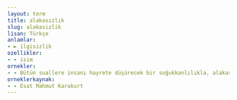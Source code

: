 ```yaml
---
layout: term
title: alakasızlık
slug: alakasizlik
lisan: Türkçe
anlamlar:
- ► ilgisizlik
ozellikler:
- - isim
ornekler:
- - Bütün suallere insanı hayrete düşürecek bir soğukkanlılıkla, alakasızlıkla cevaplar vermeye başlıyor.
orneklerkaynak:
- - Esat Mahmut Karakurt
---
```

